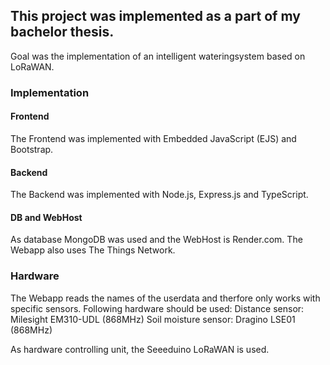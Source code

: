 ## This project was implemented as a part of my bachelor thesis.
Goal was the implementation of an intelligent wateringsystem based on LoRaWAN.

### Implementation
#### Frontend
The Frontend was implemented with Embedded JavaScript (EJS) and Bootstrap.

#### Backend
The Backend was implemented with Node.js, Express.js and TypeScript.

#### DB and WebHost
As database MongoDB was used and the WebHost is Render.com.
The Webapp also uses The Things Network.

### Hardware
The Webapp reads the names of the userdata and therfore only works with specific sensors. Following hardware should be used:
Distance sensor: Milesight EM310-UDL (868MHz)
Soil moisture sensor: Dragino LSE01 (868MHz)

As hardware controlling unit, the Seeeduino LoRaWAN is used.
